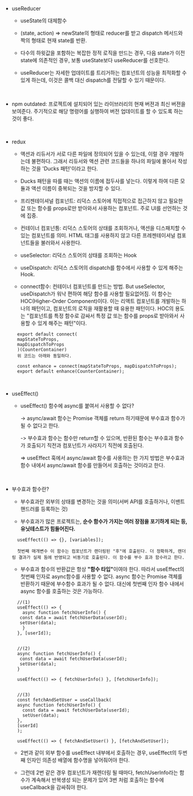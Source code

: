 * useReducer

  - useState의 대체함수

  - (state, action) => newState의 형태로 reducer를 받고 dispatch 메서드와 짝의 형태로 현재 state를 반환.

  - 다수의 하윗값을 포함하는 복잡한 정적 로직을 만드는 경우, 다음 state가 이전 state에 의존적인 경우, 보통 useState보다 useReducer를 선호한다.

  - useReducer는 자세한 업데이트를 트리거하는 컴포넌트의 성능을 최적화할 수 있게 하는데, 이것은 콜백 대신 dispatch를 전달할 수 있기 때문이다.

<br />

* npm outdated: 프로젝트에 설치되어 있는 라이브러리의 현재 버젼과 최신 버젼을 보여준다. 주기적으로 해당 명령어를 실행하여 버전 업데이트를 할 수 있도록 하는 것이 좋다.

<br />

* redux

  - 액션과 리듀서가 서로 다른 파일에 정의되어 있을 수 있는데, 이럴 경우 개발하는데 불편하다. 그래서 리듀서와 액션 관련 코드들을 하나의 파일에 몰아서 작성하는 것을 'Ducks 패턴'이라고 한다. 

  - Ducks 패턴을 따를 때는 액션의 이름에 접두사를 넣는다. 이렇게 하여 다른 모듈과 액션 이름이 중복되는 것을 방지할 수 있다.

  - 프리젠테이셔널 컴포넌트: 리덕스 스토어에 직접적으로 접근하지 않고 필요한 값 또는 함수를 props로만 받아와서 사용하는 컴포넌트. 주로 UI를 선언하는 것에 집중.

  - 컨테이너 컴포넌틍: 리덕스 스토어의 상태를 조회하거나, 액션을 디스패치할 수 있는 컴포넌트를 의미. HTML 태그를 사용하지 않고 다른 프레젠테이셔널 컴포넌트들을 불러와서 사용한다.

  - useSelector: 리덕스 스토어의 상태를 조회하는 Hook

  - useDispatch: 리덕스 스토어의 dispatch를 함수에서 사용할 수 있게 해주는 Hook.

  - connect함수: 컨테이너 컴포넌트를 만드는 방법. But useSelector, useDispatch가 워낙 편하여 해당 함수를 사용할 필요없어짐. 이 함수는 HOC(Higher-Order Component)이다. 이는 리액트 컴포넌트를 개발하는 하나의 패턴이고, 컴포넌트의 로직을 재활용할 때 유용한 패턴이다. HOC의 용도는 "컴포넌트를 특정 함수로 감싸서 특정 값 또는 함수를 props로 받아와서 사용할 수 있게 해주는 패턴"이다.

  ```
    export default connect(
	mapStateToProps, 
	mapDispatchToProps
    )(CounterContainer)
    위 코드는 아래와 동일하다.

    const enhance = connect(mapStateToProps, mapDispatchToProps);
    export default enhance(CounterContainer);
  ```

<br />

* useEffect()

  - useEffect() 함수에 async를 붙여서 사용할 수 없다?

    -> async/await 함수는 Promise 객체를 return 하기때문에 부수효과 함수가 될 수 없다고 한다. 

    -> 부수효과 함수는 함수만 return할 수 있으며, 반환된 함수는 부수효과 함수가 호출되기 직전과 컴포넌트가 사라지기 직전에 호출된다.

    => useEffect 훅에서 async/await 함수를 사용하는 한 가지 방법은 부수효과 함수 내에서 async/await 함수를 만들어서 호출하는 것이라고 한다.


<br />

* 부수효과 함수란?

  - 부수효과란 외부의 상태를 변경하는 것을 의미(서버 API를 호출하거나, 이밴트 핸드러를 등록하는 것)

  - 부수효과가 많은 프로젝트는, <b>순수 함수가 가지는 여러 장점을 포기하게 되는 등, 유닛테스트가 힘들어진다.</b>

  ```
    useEffect(() => {}, [variables]);

    첫번째 매개변수 이 함수는 컴포넌트가 랜더링된 "후"에 호출된다. 더 정확하게, 렌더링 결과가 실제 돔에 반영되고 비동기로 호출된다. 이 함수를 부수 효과 함수라고 한다.
  ```

  - 부수효과 함수의 반환값은 항상 <b>"함수 타입"</b>이여야 한다. 따라서 useEffect의 첫번째 인자로 async함수를 사용할 수 없다. async 함수는 Promise 객체를 반환하기 때문에 부수함수 효과가 될 수 없다. 대신에 첫번째 인자 함수 내에서 async 함수를 호출하는 것은 가능하다.

  ```
    //(1)
    useEffect(() => {
      async function fetchUserInfo() {
	 const data = await fetchUserData(userId);
	 setUser(data);
      }
    }, [userId]);

    
    //(2)
    async function fetchUserInfo() {
	 const data = await fetchUserData(userId);
	 setUser(data);
    }

    useEffect(() => { fetchUserInfo() }, [fetchUserInfo]);

    
    //(3)
    const fetchAndSetUser = useCallback(
	async function fetchUserInfo() {
	  const data = await fetchUserData(userId);
	  setUser(data);
	},
	[userId]
    );

    useEffect(() => { fetchAndSetUser() }, [fetchAndSetUser]);

  ```

  - 2번과 같이 외부 함수를 useEffect 내부에서 호출하는 경우, useEffect의 두번째 인자인 의존성 배열에 함수명을 넣어줘어야 한다. 

  - 그런데 2번 같은 경우 컴포넌트가 재렌더링 될 때마다, fetchUserInfo라는 함수가 계속해서 반복생성 되는 문제가 있어 3번 처럼 호출하는 함수에 useCallback을 감싸줘야 한다.

